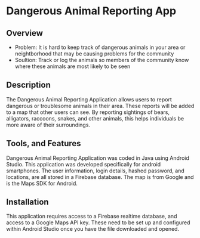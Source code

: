 # Dangerous Animal Reporting App

## Overview
* Problem: It is hard to keep track of dangerous animals in your area or neightborhood that may be causing problems for the community
* Soultion: Track or log the animals so members of the community know where these animals are most likely to be seen
## Description
The Dangerous Animal Reporting Application allows users to report dangerous or troublesome animals in their area. These reports will be added to a map that other users can see. By reporting sightings of bears, alligators, raccoons, snakes, and other animals, this helps individuals be more aware of their surroundings.
## Tools, and Features
Dangerous Animal Reporting Application was coded in Java using Android Studio. This application was developed specifically for android smartphones. The user information, login details, hashed password, and locations, are all stored in a Firebase database. The map is from Google and is the Maps SDK for Android.
## Installation
This application requires access to a Firebase realtime database, and access to a Google Maps API key. These need to be set up and configured within Android Studio once you have the file downloaded and opened.  

